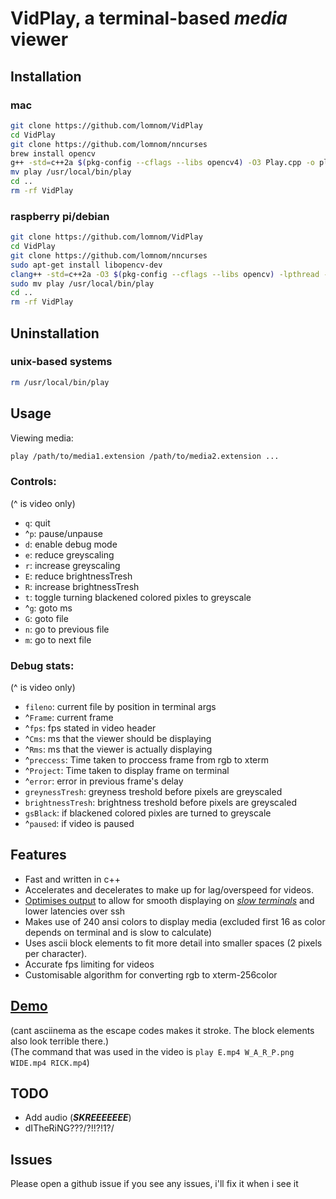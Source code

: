# VidPlay, a terminal-based ***media*** viewer
## Installation
### mac
```bash
git clone https://github.com/lomnom/VidPlay
cd VidPlay
git clone https://github.com/lomnom/nncurses
brew install opencv
g++ -std=c++2a $(pkg-config --cflags --libs opencv4) -O3 Play.cpp -o play 
mv play /usr/local/bin/play
cd ..
rm -rf VidPlay
```
### raspberry pi/debian
```bash
git clone https://github.com/lomnom/VidPlay
cd VidPlay
git clone https://github.com/lomnom/nncurses
sudo apt-get install libopencv-dev 
clang++ -std=c++2a -O3 $(pkg-config --cflags --libs opencv) -lpthread -pthread Play.cpp -o play || clang++ -std=c++2a -O3 $(pkg-config --cflags --libs opencv4) -lpthread -pthread Play.cpp -o play
sudo mv play /usr/local/bin/play
cd ..
rm -rf VidPlay
```
## Uninstallation
### unix-based systems
```bash
rm /usr/local/bin/play
```
## Usage
Viewing media:
```bash
play /path/to/media1.extension /path/to/media2.extension ...
```
### Controls:
(^ is video only)
- `q`: quit
- ^`p`: pause/unpause
- `d`: enable debug mode 
- `e`: reduce greyscaling
- `r`: increase greyscaling
- `E`: reduce brightnessTresh
- `R`: increase brightnessTresh
- `t`: toggle turning blackened colored pixles to greyscale
- ^`g`: goto ms
- `G`: goto file
- `n`: go to previous file
- `m`: go to next file
### Debug stats:
(^ is video only)
- `fileno`: current file by position in terminal args
- ^`Frame`: current frame
- ^`fps`: fps stated in video header
- ^`Cms`: ms that the viewer should be displaying 
- ^`Rms`: ms that the viewer is actually displaying
- ^`preccess`: Time taken to proccess frame from rgb to xterm
- ^`Project`: Time taken to display frame on terminal
- ^`error`: error in previous frame's delay
- `greynessTresh`: greyness treshold before pixels are greyscaled
- `brightnessTresh`: brightness treshold before pixels are greyscaled
- `gsBlack`: if blackened colored pixles are turned to greyscale
- ^`paused`: if video is paused
## Features
- Fast and written in c++
- Accelerates and decelerates to make up for lag/overspeed for videos.
- [Optimises output](https://github.com/lomnom/nncurses/blob/0cc2179216cc2eae5bf13fdbabc8410484605aca/Screens.hpp#L115) to allow for smooth displaying on [*slow terminals*](https://iterm2.com/) and lower latencies over ssh
- Makes use of 240 ansi colors to display media (excluded first 16 as color depends on terminal and is slow to calculate)
- Uses ascii block elements to fit more detail into smaller spaces (2 pixels per character).
- Accurate fps limiting for videos
- Customisable algorithm for converting rgb to xterm-256color
## [Demo](https://drive.google.com/file/d/179ICvBN1iNA6bhjSrHAj72m67gxXzGvx/view?usp=sharing)
(cant asciinema as the escape codes makes it stroke. The block elements also look terrible there.)  
(The command that was used in the video is `play E.mp4 W_A_R_P.png WIDE.mp4 RICK.mp4`)
## TODO
- Add audio (***SKREEEEEEE***)
- dITheRiNG???/?!!?!1?/
## Issues
Please open a github issue if you see any issues, i'll fix it when i see it